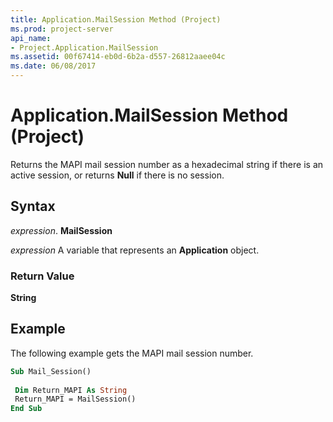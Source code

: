 ```yaml
---
title: Application.MailSession Method (Project)
ms.prod: project-server
api_name:
- Project.Application.MailSession
ms.assetid: 00f67414-eb0d-6b2a-d557-26812aaee04c
ms.date: 06/08/2017
---
```



# Application.MailSession Method (Project)

Returns the MAPI mail session number as a hexadecimal string if there is an active session, or returns **Null** if there is no session.


## Syntax

 _expression_. **MailSession**

 _expression_ A variable that represents an **Application** object.


### Return Value

 **String**


## Example

The following example gets the MAPI mail session number.


```vb
Sub Mail_Session() 
 
 Dim Return_MAPI As String 
 Return_MAPI = MailSession() 
End Sub
```


